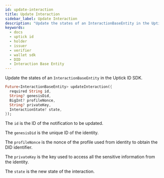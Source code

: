 ```yaml
---
id: update-interaction
title: Update Interaction
sidebar_label: Update Interaction
description: "Update the states of an InteractionBaseEntity in the Uptick ID SDK."
keywords:
  - docs
  - uptick id
  - holder
  - issuer
  - verifier
  - wallet sdk
  - DID
  - Interaction Base Entity
---
```


Update the states of an `InteractionBaseEntity` in the Uptick ID SDK.

```dart
Future<InteractionBaseEntity> updateInteraction({
  required String id,
  String? genesisDid,
  BigInt? profileNonce,
  String? privateKey,
  InteractionState? state,
});
```

The `id` is the ID of the notification to be updated.

The `genesisDid` is the unique ID of the identity.

The `profileNonce` is the nonce of the profile used from identity
to obtain the DID identifier.

The `privateKey` is the key used to access all the sensitive information from the identity.

The `state` is the new state of the interaction.

